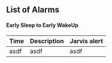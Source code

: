 ## List of Alarms

#### Early Sleep to Early WakeUp

| Time | Description | Jarvis alert |
| ---- | ----------- | ------------ |
| asdf | asdf | asdf |

